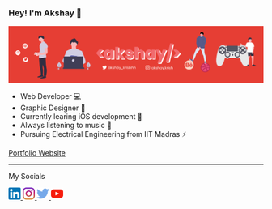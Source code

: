 ### Hey! I'm Akshay 👋
![Banner](https://github.com/akshaykrishh/akshaykrishh/blob/master/assets/banner.png)

- Web Developer 💻
- Graphic Designer 🎨
- Currently learing iOS development 📱
- Always listening to music 🎵
- Pursuing Electrical Engineering from IIT Madras ⚡️

[Portfolio Website](https://akshaykrishh.github.io/)

---
My Socials

<a href="https://www.linkedin.com/in/akshaykrishh/" target="_blank">
  <img src="https://github.com/akshaykrishh/akshaykrishh/blob/master/assets/linkedin.png" width="24" alt="Linkedin">
</a>
<a href="https://www.instagram.com/akshay.krish/" target="_blank">
  <img src="https://github.com/akshaykrishh/akshaykrishh/blob/master/assets/instagram.png" width="24" alt="Linkedin">
</a>
<a href="https://twitter.com/akshay_krishhh" target="_blank">
  <img src="https://github.com/akshaykrishh/akshaykrishh/blob/master/assets/twitter.png" width="24" alt="Linkedin">
</a>
<a href="https://www.youtube.com/channel/UC1WSChEkJ61duWYqvEmI-dg" target="_blank">
  <img src="https://github.com/akshaykrishh/akshaykrishh/blob/master/assets/youtube.png" width="24" alt="Linkedin">
</a>

<!--
**akshaykrishh/akshaykrishh** is a ✨ _special_ ✨ repository because its `README.md` (this file) appears on your GitHub profile.

Here are some ideas to get you started:

- 🔭 I’m currently working on ...
- 🌱 I’m currently learning ...
- 👯 I’m looking to collaborate on ...
- 🤔 I’m looking for help with ...
- 💬 Ask me about ...
- 📫 How to reach me: ...
- 😄 Pronouns: ...
- ⚡ Fun fact: ...
-->

